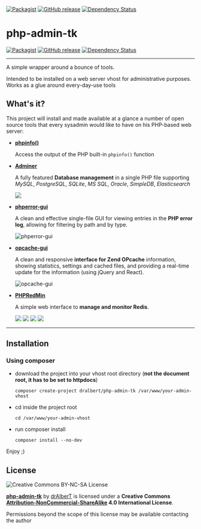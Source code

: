

[![Packagist](https://img.shields.io/packagist/l/drAlberT/php-admin-tk.svg?style=flat)](https://creativecommons.org/licenses/by-nc-sa/4.0/)
[![GitHub release](https://img.shields.io/github/release/drAlberT/php-admin-tk.svg?style=flat&label=latest)](https://github.com/drAlberT/php-admin-tk/releases/latest)
[![Dependency Status](https://www.versioneye.com/user/projects/57518a5e7757a00034dc3b16/badge.svg?style=flat)](https://www.versioneye.com/user/projects/57518a5e7757a00034dc3b16)


php-admin-tk
============

[![Packagist](https://img.shields.io/packagist/l/drAlberT/php-admin-tk.svg?style=flat)](https://creativecommons.org/licenses/by-nc-sa/4.0/)
[![GitHub release](https://img.shields.io/github/release/drAlberT/php-admin-tk.svg?style=flat&label=latest)](https://github.com/drAlberT/php-admin-tk/releases/latest)
[![Dependency Status](https://www.versioneye.com/user/projects/57518a5e7757a00034dc3b16/badge.svg?style=flat)](https://www.versioneye.com/user/projects/57518a5e7757a00034dc3b16)
___

A simple wrapper around a bounce of tools.

Intended to be installed on a web server vhost for administrative purposes. Works as a glue around every-day-use tools


## What's it?

This project will install and made available at a glance a number of open source tools that every sysadmin would like to have on his PHP-based web server:

- **[phpinfo()](http://php.net/manual/en/function.phpinfo.php)**

  Access the output of the PHP built-in `phpinfo()` function

- **[Adminer](https://github.com/vrana/adminer)**

  A fully featured **Database management** in a single PHP file supporting _MySQL_, _PostgreSQL_, _SQLite_, _MS SQL_, _Oracle_, _SimpleDB_, _Elasticsearch_

  ![](https://www.adminer.org/static/screenshots/table.png)
- **[phperror-gui](https://github.com/amnuts/phperror-gui)**

  A clean and effective single-file GUI for viewing entries in the **PHP error log**, allowing for filtering by path and by type.

  ![phperror-gui](http://amnuts.com/images/phperror/screenshot/usage.png)

- **[opcache-gui](https://github.com/amnuts/opcache-gui)**

  A clean and responsive **interface for Zend OPcache** information, showing statistics, settings and cached files, and providing a real-time update for the information (using jQuery and React).

  ![opcache-gui](http://amnuts.com/images/opcache/screenshot/overview-v2.1.1.png)

- **[PHPRedMin](https://github.com/sasanrose/phpredmin)**

  A simple web interface to **manage and monitor Redis**.

  ![](http://dl.dropbox.com/u/5413590/phpredmin/hashresult.jpg)
  ![](http://dl.dropbox.com/u/5413590/phpredmin/zsetresult.jpg)
  ![](http://dl.dropbox.com/u/5413590/phpredmin/bulk-delete.png)
  ![](http://dl.dropbox.com/u/5413590/phpredmin/bulk-delete-progress.png)

___

## Installation

### Using composer

- download the project into your vhost root directory (**not the document root, it has to be set to httpdocs**)

    ```
    composer create-project dralbert/php-admin-tk /var/www/your-admin-vhost
    ```
- cd inside the project root

    ```
    cd /var/www/your-admin-vhost
    ```
- run composer install

    ```
    composer install --no-dev
    ```

Enjoy ;)


## License

![Creative Commons BY-NC-SA License](https://i.creativecommons.org/l/by-nc-sa/4.0/88x31.png)


**[php-admin-tk](https://github.com/drAlberT/php-admin-tk)** by [drAlberT](https://github.com/drAlberT) is licensed under a **Creative Commons [Attribution-NonCommercial-ShareAlike](http://creativecommons.org/licenses/by-nc-sa/4.0/) 4.0 International License**.

Permissions beyond the scope of this license may be available contacting the author
